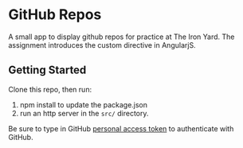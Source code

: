 
# GitHub Repos

A small app to display github repos for practice at The Iron Yard.  The assignment introduces the custom directive in AngularjS.

## Getting Started

Clone this repo, then run:

1.  npm install to update the package.json
2.  run an http server in the `src/` directory.

Be sure to type in GitHub [personal access token](https://github.com/settings/tokens) to authenticate with GitHub.



